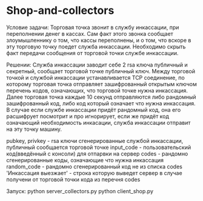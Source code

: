 # Shop-and-collectors

Условие задачи: Торговая точка звонит в службу инкассации, при переполнении денег в кассах. Сам факт этого звонка сообщает злоумышленнику о том, что кассы переполнены,
и о том, что вскоре в эту торговую точку поедет служба инкассации. Необходимо скрыть факт передачи сообщения от торговой точки службе инкассации.

Решении:
Служба инкассации заводит себе 2 rsa ключа публичный и секретный, сообщает торговой точке публичный ключ. Между торговой точкой и службой инкассации устанавливается
TCP соединение, по которому торговая точка отправляет зашифрованный открытым ключом перечень кодов, означающих, что торговой точке нужна инкассация. Далее торговая точка каждые
10 секунд отправляются либо рандомный зашифрованный код, либо код который означает что нужна инкассация. В случае если службе инкассации придёт рандомный код, она его расшифрует
посмотрит и про игнорирует, если же придёт код означающий необходимость инкасации, служба инкассации отправит на эту точку машину.

pubkey, privkey - rsa ключи сгенерированные службой инкассации, публичный сообщается торговой точке
input_code - пользовательский код(введённый с консоли) для отпарвки на сервер
codes - рандомно сгенерированные коды, означающие что нужна инкассация
random_code - рандомно сгенерированный код не из списка codes
'Инкассация выезжает' - строка которую выведет сервер в случае получени от торговой точки кода из перечня codes

Запуск:
python server_collectors.py
python client_shop.py
  

